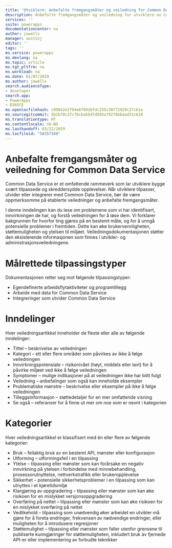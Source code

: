 ```yaml
---
title: 'Utviklere: Anbefalte fremgangsmåter og veiledning for Common Data Service | Microsoft Docs'
description: Anbefalte fremgangsmåter og veiledning for utviklere av Common Data Service i PowerApps.
services: ''
suite: powerapps
documentationcenter: na
author: jowells
manager: austinj
editor: ''
tags: ''
ms.service: powerapps
ms.devlang: na
ms.topic: article
ms.tgt_pltfrm: na
ms.workload: na
ms.date: 01/07/2019
ms.author: jowells
search.audienceType:
- developer
search.app:
- PowerApps
- D365CE
ms.openlocfilehash: c89042e1f94e6f891bfdc255c38f72929c27cb1e
ms.sourcegitcommit: 5b2b70c3fc7bcba5647d505a79276bbaad31c610
ms.translationtype: HT
ms.contentlocale: nb-NO
ms.lasthandoff: 03/22/2019
ms.locfileid: "58357349"
---
```

# <a name="best-practices-and-guidance-for-the-common-data-service"></a>Anbefalte fremgangsmåter og veiledning for Common Data Service

Common Data Service er et omfattende rammeverk som lar utviklere bygge svært tilpassede og skreddersydde opplevelser. Når utviklere tilpasser, utvider eller integrerer med Common Data Service, bør de være oppmerksomme på etablerte veiledninger og anbefalte fremgangsmåter. 

I denne inndelingen kan du lese om problemene som vi har identifisert, innvirkningen de har, og forstå veiledningen for å løse dem. Vi forklarer bakgrunnen for hvorfor ting gjøres på en bestemt måte, og for å unngå potensielle problemer i fremtiden. Dette kan øke brukervennligheten, støttemuligheten og ytelsen til miljøet. Veiledningsdokumentasjonen støtter den eksisterende informasjonen som finnes i utvikler- og administrasjonsveiledningene.

# <a name="targeted-customization-types"></a>Målrettede tilpassingstyper
Dokumentasjonen retter seg mot følgende tilpassingstyper:

- Egendefinerte arbeidsflytaktiviteter og programtillegg
- Arbeide med data for Common Data Service
- Integreringer som utvider Common Data Service

# <a name="sections"></a>Inndelinger
Hver veiledningsartikkel inneholder de fleste eller alle av følgende inndelinger:

- Tittel – beskrivelse av veiledningen
- Kategori – ett eller flere områder som påvirkes av ikke å følge veiledningen
- Innvirkningspotensiale – risikonivået (høyt, middels eller lavt) for å påvirke miljøet ved ikke å følge veiledningen
- Symptomer – mulige indikasjoner på at veiledningen ikke har blitt fulgt
- Veiledning – anbefalinger som også kan inneholde eksempler
- Problematiske mønstre – beskrivelse eller eksempler på ikke å følge veiledningen
- Tilleggsinformasjon – støttedetaljer for en mer omfattende visning
- Se også – referanser for å finne ut mer om noe som er nevnt i kategorien

# <a name="categories"></a>Kategorier
Hver veiledningsartikkel er klassifisert med én eller flere av følgende kategorier:

- Bruk – feilaktig bruk av en bestemt API, mønster eller konfigurasjon
- Utforming – utformingsfeil i en tilpassing
- Ytelse – tilpassing eller mønster som kan forårsake en negativ innvirkning på ytelsen i forbindelse med minnebehandling, prosessorutnyttelse, nettverkstrafikk eller brukeropplevelse
- Sikkerhet – potensielle sikkerhetsproblemer i en tilpassing som kan utnyttes i et kjøretidsmiljø
- Klargjøring av oppgradering – tilpassing eller mønster som kan øke risikoen for en mislykket versjonsoppgradering
- Overføring på nettet – tilpassing eller mønster som kan øke risikoen for en mislykket overføring på nettet
- Vedlikehold – tilpassing som unødvendig øker arbeidet en utvikler må gjøre for å foreta endringer, frekvensen av nødvendige endringer, eller muligheten for å introdusere regresjoner
- Støttemulighet – tilpassing eller mønster som faller utenfor grensene til publiserte kunngjøringer for støttemuligheten, inkludert bruk av fjernede API-er eller implementering av forbudte teknikker
